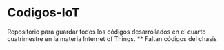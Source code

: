 # Codigos-IoT
Repositorio para guardar todos los códigos desarrollados en el cuarto cuatrimestre en la materia Internet of Things.
** Faltan códigos del chasis
